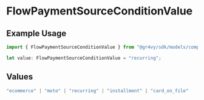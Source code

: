 # FlowPaymentSourceConditionValue

## Example Usage

```typescript
import { FlowPaymentSourceConditionValue } from "@gr4vy/sdk/models/components";

let value: FlowPaymentSourceConditionValue = "recurring";
```

## Values

```typescript
"ecommerce" | "moto" | "recurring" | "installment" | "card_on_file"
```